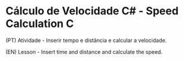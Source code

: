 # Cálculo de Velocidade C# - Speed Calculation C # 

(PT) Atividade - Inserir tempo e distância e calcular a velocidade.

(EN) Lesson - Insert time and distance and calculate the speed.
